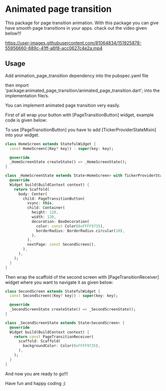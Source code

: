 # Animated page transition

This package for page transition animation. With this package you can give have smooth page transitions in your apps. chack out the video given below!!!


https://user-images.githubusercontent.com/81064834/151925878-55956660-689c-41ff-a6f8-acc0627c4e2a.mp4


## Usage

Add animation_page_transition dependency into the pubspec.yaml file

then import 'package:animated_page_transition/animated_page_transition.dart'; into the implementation file/s.

You can implement animated page transition very easily. 

First of all wrap your button with [PageTransitionButton] widget, example code is given below:

To use [PageTransitionButton] you have to add [TickerProviderStateMixin] into your widget.

```dart
class HomeScreen extends StatefulWidget {
  const HomeScreen({Key? key}) : super(key: key);

  @override
  _HomeScreenState createState() => _HomeScreenState();
}

class _HomeScreenState extends State<HomeScreen> with TickerProviderStateMixin {
  @override
  Widget build(BuildContext context) {
    return Scaffold(
      body: Center(
        child: PageTransitionButton(
          vsync: this,
          child: Container(
            height: 120,
            width: 120,
            decoration: BoxDecoration(
              color: const Color(0xFFFF9735),
              borderRadius: BorderRadius.circular(10),
            ),
          ),
          nextPage: const SecondScreen(),
        ),
      ),
    );
  }
}
```

Then wrap the scaffold of the second screen with [PageTransitionReceiver] widget where you want to navigate it as given below:

```dart
class SecondScreen extends StatefulWidget {
  const SecondScreen({Key? key}) : super(key: key);

  @override
  _SecondScreenState createState() => _SecondScreenState();
}

class _SecondScreenState extends State<SecondScreen> {
  @override
  Widget build(BuildContext context) {
    return const PageTransitionReceiver(
      scaffold: Scaffold(
        backgroundColor: Color(0xFFFF9735),
      ),
    );
  }
}
```

And now you are ready to go!!!

Have fun and happy coding ;)
